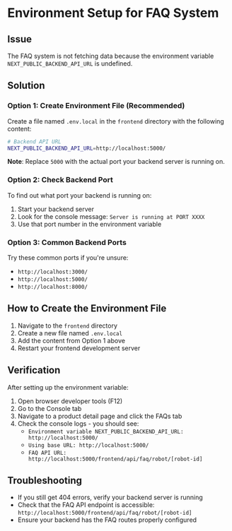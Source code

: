 # Environment Setup for FAQ System

## Issue
The FAQ system is not fetching data because the environment variable `NEXT_PUBLIC_BACKEND_API_URL` is undefined.

## Solution

### Option 1: Create Environment File (Recommended)
Create a file named `.env.local` in the `frontend` directory with the following content:

```bash
# Backend API URL
NEXT_PUBLIC_BACKEND_API_URL=http://localhost:5000/
```

**Note**: Replace `5000` with the actual port your backend server is running on.

### Option 2: Check Backend Port
To find out what port your backend is running on:

1. Start your backend server
2. Look for the console message: `Server is running at PORT XXXX`
3. Use that port number in the environment variable

### Option 3: Common Backend Ports
Try these common ports if you're unsure:
- `http://localhost:3000/`
- `http://localhost:5000/`
- `http://localhost:8000/`

## How to Create the Environment File

1. Navigate to the `frontend` directory
2. Create a new file named `.env.local`
3. Add the content from Option 1 above
4. Restart your frontend development server

## Verification
After setting up the environment variable:

1. Open browser developer tools (F12)
2. Go to the Console tab
3. Navigate to a product detail page and click the FAQs tab
4. Check the console logs - you should see:
   - `Environment variable NEXT_PUBLIC_BACKEND_API_URL: http://localhost:5000/`
   - `Using base URL: http://localhost:5000/`
   - `FAQ API URL: http://localhost:5000/frontend/api/faq/robot/[robot-id]`

## Troubleshooting
- If you still get 404 errors, verify your backend server is running
- Check that the FAQ API endpoint is accessible: `http://localhost:5000/frontend/api/faq/robot/[robot-id]`
- Ensure your backend has the FAQ routes properly configured
